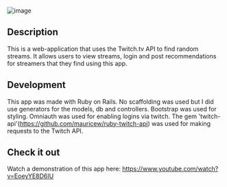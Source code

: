 ![image](https://user-images.githubusercontent.com/31847596/112696525-0065ca00-8e54-11eb-8cfa-455392ddb5da.png)

## Description
This is a web-application that uses the Twitch.tv API to find random streams. It allows users to view streams, login and post recommendations for streamers that they find using this app.

## Development
This app was made with Ruby on Rails. No scaffolding was used but I did use generators for the models, db and controllers. Bootstrap was used for styling. Omniauth was used for enabling logins via twitch. The gem 'twitch-api'(https://github.com/mauricew/ruby-twitch-api) was used for making requests to the Twitch API. 

## Check it out
Watch a demonstration of this app here: https://www.youtube.com/watch?v=EoeyYE8D6IU
